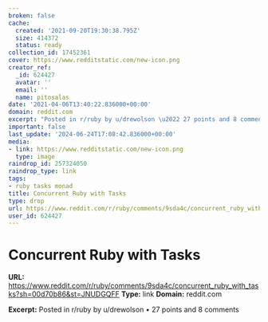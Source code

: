 ```yaml
---
broken: false
cache:
  created: '2021-09-20T19:30:38.795Z'
  size: 414372
  status: ready
collection_id: 17452361
cover: https://www.redditstatic.com/new-icon.png
creator_ref:
  _id: 624427
  avatar: ''
  email: ''
  name: pitosalas
date: '2021-04-06T13:40:22.836000+00:00'
domain: reddit.com
excerpt: "Posted in r/ruby by u/drewolson \u2022 27 points and 8 comments"
important: false
last_update: '2024-06-24T17:08:42.836000+00:00'
media:
- link: https://www.redditstatic.com/new-icon.png
  type: image
raindrop_id: 257324050
raindrop_type: link
tags:
- ruby tasks monad
title: Concurrent Ruby with Tasks
type: drop
url: https://www.reddit.com/r/ruby/comments/9sda4c/concurrent_ruby_with_tasks?sh=00d70b86&st=JNUDGQFF
user_id: 624427
---
```


# Concurrent Ruby with Tasks

**URL:** https://www.reddit.com/r/ruby/comments/9sda4c/concurrent_ruby_with_tasks?sh=00d70b86&st=JNUDGQFF
**Type:** link
**Domain:** reddit.com

**Excerpt:** Posted in r/ruby by u/drewolson • 27 points and 8 comments

